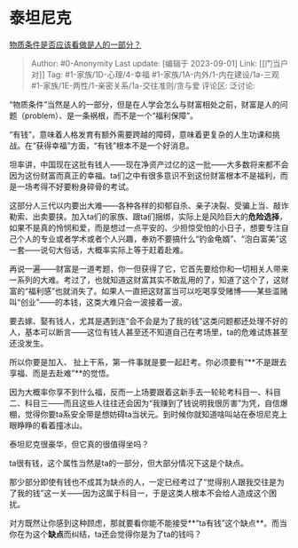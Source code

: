 # 泰坦尼克
[物质条件是否应该看做是人的一部分？](https://www.zhihu.com/question/564714091/answer/2744915287)

> Author: #0-Anonymity
> Last update: [编辑于 2023-09-01]
> Link: [[门当户对]]
> Tag: #1-家族/1D-心理/4-幸福 #1-家族/1A-内外/1-内在建设/1a-三观 #1-家族/1E-两性/1-亲密关系/1a-交往准则/贪与爱
> 评论区:
> 泛讨论:

“物质条件”当然是人的一部分，但是在人学会怎么与财富相处之前，财富是人的问题（problem）、是一条祸根，而不是一个“福利保障”。

“有钱”，意味着人格发育有额外需要跨越的障碍，意味着更复杂的人生功课和挑战。在“获得幸福”方面，“有钱”根本不是一个好消息。

坦率讲，中国现在这批有钱人——现在净资产过亿的这一批——大多数将来都不会因为这份财富而真正的幸福。ta们之中有很多意识不到这份财富根本不是福利，而是一场考得不好要粉身碎骨的考试。

这部分人三代以内要出大难——各种各样的抑郁自杀、亲子决裂、受骗上当、敲诈勒索、出卖要挟。加入ta们的家族、跟ta们捆绑，实际上是风险巨大的**危险选择**，如果不是真的怜悯和爱，而是想过一点平安的、少担惊受怕的小日子，想要专注自己个人的专业或者学术或者个人兴趣，奉劝不要搞什么“钓金龟婿”、“泡白富美”这一套——说句大俗话，大概率实际上等于赶着赴难。

再说一遍——财富是一道考题，你一但获得了它，它首先要给你和一切相关人带来一系列的大难。考过了，也就知道这财富其实不敢乱用的了，知道了这个了，这财富的“福利感”也就消失了。如果人一直把这财富当可以吃喝享受赌博——某些滥赌叫“创业”——的本钱，这类大难只会一波接着一波。

要去嫁、娶有钱人，尤其是遇到连“会不会是为了我的钱”这类问题都还处理不好的人，基本可以断言——这位有钱人甚至还不知道自己在考场里，ta的危难试炼甚至还没发生。

所以你要是加入、 扯上干系，第一件事就是要一起赶考。你必须要有“**不是跟去享福、而是去赴难”**的觉悟。

因为大概率你享不到什么福，反而一上场要跟着这新手去一轮轮考科目一、科目二、科目三——而且这些人往往还会因为“我赚到了钱说明我很厉害”为凭，自信爆棚，觉得你要ta系安全带是想妨碍ta当状元。到时候你就知道啥叫站在泰坦尼克上眼睁睁的看着撞冰山。

泰坦尼克很豪华，但它真的很值得坐吗？

ta很有钱，这个属性当然是ta的一部分，但大部分情况下这是个缺点。

那少部分即使有钱也不成其为缺点的人，一定已经考过了“觉得别人跟我交往是为了我的钱”这一关——因为这属于科目一，于是这类人根本不会给人造成这个困扰。

对方既然让你感到这种顾虑，那就要看你能不能接受**“ta有钱”这个缺点**。而当你在为这个**缺点**而纠结，ta还会觉得你是为了ta的钱吗？